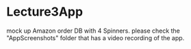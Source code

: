 # Lecture3App
mock up Amazon order DB with 4 Spinners.
please check the "AppScreenshots" folder that has a video recording of the app.
